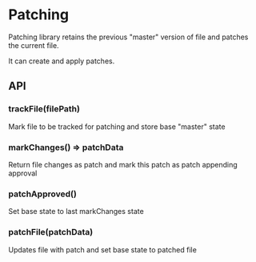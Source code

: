 # Patching

Patching library retains the previous "master" version of file and patches the current file.

It can create and apply patches.

## API

### trackFile(filePath)

Mark file to be tracked for patching and store base "master" state

### markChanges() => patchData

Return file changes as patch and mark this patch as patch appending approval

### patchApproved()

Set base state to last markChanges state

### patchFile(patchData)

Updates file with patch and set base state to patched file

